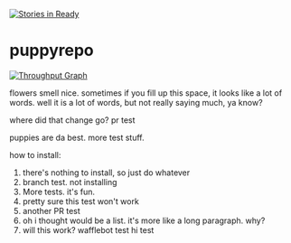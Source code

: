 [![Stories in Ready](https://badge.waffle.io/kellihsf/puppyrepo.png?label=ready&title=Ready)](https://waffle.io/kellihsf/puppyrepo)
# puppyrepo
[![Throughput Graph](https://graphs.waffle.io/kellihsf/puppyrepo/throughput.svg)](https://waffle.io/kellihsf/puppyrepo/metrics/throughput)

flowers smell nice. sometimes if you fill up this space, it looks like a lot of words. well it is a lot of words, but not really saying much, ya know?

where did that change go?
pr test

puppies are da best. more test stuff.

how to install:
1. there's nothing to install, so just do whatever
2. branch test. not installing
3. More tests. it's fun.
4. pretty sure this test won't work
5. another PR test
6. oh i thought would be a list. it's more like a long paragraph. why?
  7. will this work? 
wafflebot test
hi
test
